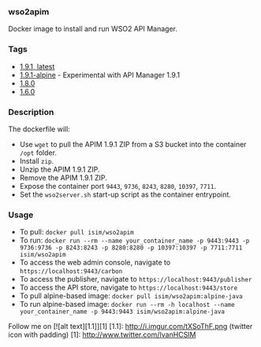 ### wso2apim

Docker image to install and run WSO2 API Manager. 

### Tags

* [1.9.1, latest](https://github.com/ihcsim/docker-wso2apim/tree/1.9.1)
* [1.9.1-alpine](https://github.com/ihcsim/docker-wso2apim/tree/1.9.1-alpine) - Experimental with API Manager 1.9.1
* [1.8.0](https://github.com/ihcsim/docker-wso2apim/tree/1.8.0)
* [1.6.0](https://github.com/ihcsim/docker-wso2apim/tree/1.6.0)

### Description

The dockerfile will:
* Use `wget` to pull the APIM 1.9.1 ZIP from a S3 bucket into the container `/opt` folder.
* Install `zip`.
* Unzip the APIM 1.9.1 ZIP.
* Remove the APIM 1.9.1 ZIP.
* Expose the container port `9443`, `9736`, `8243`, `8280`, `10397`, `7711`.
* Set the `wso2server.sh` start-up script as the container entrypoint.

### Usage

* To pull: `docker pull isim/wso2apim`
* To run: `docker run --rm --name your_container_name -p 9443:9443 -p 9736:9736 -p 8243:8243 -p 8280:8280 -p 10397:10397 -p 7711:7711 isim/wso2apim`
* To access the web admin console, navigate to `https://localhost:9443/carbon`
* To access the publisher, navigate to `https://localhost:9443/publisher`
* To access the API store, navigate to `https://localhost:9443/store`
* To pull alpine-based image: `docker pull isim/wso2apim:alpine-java`
* To run alpine-based image: `docker run --rm -h localhost --name your_container_name -p 9443:9443 isim/wso2apim:alpine-java`

Follow me on [![alt text][1.1]][1]
[1.1]: http://i.imgur.com/tXSoThF.png (twitter icon with padding)
[1]: http://www.twitter.com/IvanHCSIM
